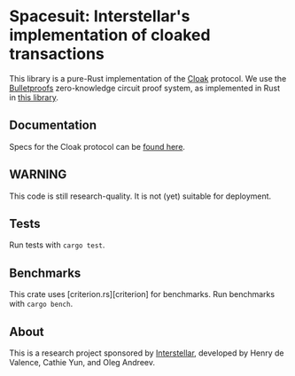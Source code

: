 # Spacesuit: Interstellar's implementation of cloaked transactions

This library is a pure-Rust implementation of the [Cloak][cloak] protocol. We use the
[Bulletproofs][bp_website] zero-knowledge circuit proof system, as implemented in
Rust in [this library][bp_repo]. 

## Documentation

Specs for the Cloak protocol can be [found here][cloak].

## WARNING

This code is still research-quality.  It is not (yet) suitable for deployment. 

## Tests 

Run tests with `cargo test`.

## Benchmarks

This crate uses [criterion.rs][criterion] for benchmarks.  Run
benchmarks with `cargo bench`.

## About

This is a research project sponsored by [Interstellar][interstellar],
developed by Henry de Valence, Cathie Yun, and Oleg Andreev.

[bp_website]: https://crypto.stanford.edu/bulletproofs/
[bp_repo]: https://github.com/dalek-cryptography/bulletproofs/
[interstellar]: https://interstellar.com/
[cloak]: https://github.com/interstellar/spacesuit/blob/master/spec.md